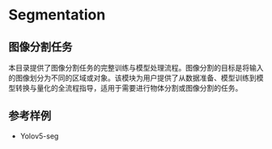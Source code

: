 # Segmentation

## 图像分割任务
本目录提供了图像分割任务的完整训练与模型处理流程。图像分割的目标是将输入的图像划分为不同的区域或对象。该模块为用户提供了从数据准备、模型训练到模型转换与量化的全流程指导，适用于需要进行物体分割或图像分割的任务。

## 参考样例
- Yolov5-seg